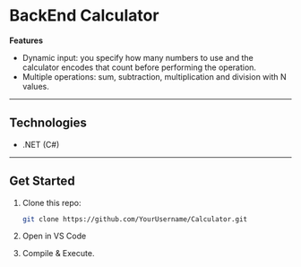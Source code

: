 # BackEnd Calculator

**Features**  
- Dynamic input: you specify how many numbers to use and the calculator encodes that count before performing the operation.  
- Multiple operations: sum, subtraction, multiplication and division with N values.  

---

## Technologies

- .NET (C#)  

---

## Get Started

1. Clone this repo:  
   ```bash
   git clone https://github.com/YourUsername/Calculator.git

2. Open in VS Code

3. Compile & Execute.
